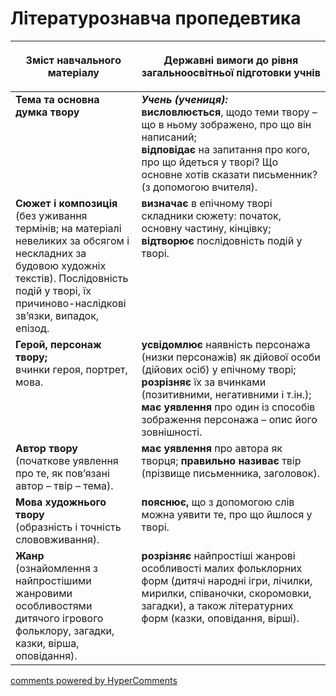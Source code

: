 <div id="hypercomments_widget" class="js-hypercomments-widget invisible"></div>

# Літературознавча пропедевтика

<table>
<thead>
  <tr>
    <th width="40%" align="center"><p>Зміст навчального матеріалу</p></td>
    <th width="60%" align="center"><p>Державні вимоги до рівня загальноосвітньої підготовки учнів</p></td>
  </tr>
</thead>
<tbody>
  <tr>
    <td width="40%" style="vertical-align:top !important;">
<b>Тема та основна думка твору</b><br></td>
    <td width="60%" style="vertical-align:top !important;">
<i><b>Учень (учениця):</b></i><br>
<b>висловлюється</b>, щодо теми твору – що в ньому зображено, про що він написаний;<br>
<b>відповідає</b> на запитання про кого, про що йдеться у творі? Що основне хотів сказати письменник? (з допомогою вчителя).<br></td>
  </tr>
  <tr>
    <td width="40%" style="vertical-align:top !important;">
<b>Сюжет і композиція</b> <br>
(без уживання термінів; на матеріалі невеликих за обсягом і нескладних за будовою художніх текстів). Послідовність подій у творі, їх причиново-наслідкові зв’язки, випадок, епізод. <br></td>
    <td width="60%" style="vertical-align:top !important;">
<b>визначає</b> в епічному творі складники сюжету: початок, основну частину, кінцівку;<br>
<b>відтворює</b> послідовність подій у творі.<br></td>
  </tr>
  <tr>
    <td width="40%" style="vertical-align:top !important;">
<b>Герой, персонаж твору;</b><br> 
вчинки героя, портрет, мова.<br></td>
    <td width="60%" style="vertical-align:top !important;">
<b>усвідомлює</b> наявність персонажа (низки персонажів) як дійової особи (дійових осіб) у епічному творі; <b>розрізняє</b> їх за вчинками (позитивними, негативними і т.ін.);<br>
<b>має уявлення</b> про один із способів зображення персонажа – опис його зовнішності.<br></td>
  </tr>
  <tr>
    <td width="40%" style="vertical-align:top !important;">
<b>Автор твору</b> <br> 
(початкове уявлення про те, як пов’язані автор – твір – тема).<br></td>
    <td width="60%" style="vertical-align:top !important;">
<b>має уявлення</b> про автора як творця; <b>правильно називає</b> твір (прізвище письменника, заголовок).<br></td>
  </tr>
  <tr>
    <td width="40%" style="vertical-align:top !important;">
<b>Мова художнього твору</b> <br> 
(образність і точність слововживання).<br></td>
    <td width="60%" style="vertical-align:top !important;">
<b>пояснює,</b> що з допомогою слів можна уявити те, про що йшлося у творі.<br></td>
  </tr>
  <tr>
    <td width="40%" style="vertical-align:top !important;">
<b>Жанр</b><br> 
(ознайомлення з найпростішими жанровими особливостями дитячого ігрового фольклору, загадки, казки, вірша, оповідання).<br></td>
    <td width="60%" style="vertical-align:top !important;">
<b>розрізняє</b> найпростіші жанрові особливості малих фольклорних форм (дитячі народні ігри, лічилки, мирилки, співаночки, скоромовки, загадки), а також літературних форм (казки, оповідання, вірші).<br></td>
  </tr>
</tbody>
</table>

<div class="js-hypercomments-container">
<a href="http://hypercomments.com" class="hc-link" title="comments widget">comments powered by HyperComments</a>
</div>